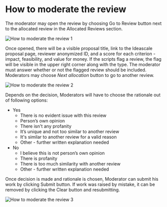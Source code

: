 # **How to moderate the review**

The moderator may open the review by choosing Go to Review button next to the allocated review in the Allocated Reviews section.

![How to moderate the review 1](https://github.com/user-attachments/assets/8af6f349-a5c1-40bc-a8de-08aca977a6f8)

Once opened, there will be a visible proposal title, link to the Ideascale proposal page, reviewer anonymized ID, and a score for each criterion - impact, feasibility, and value for money. If the scripts flag a review, the flag will be visible in the upper right corner along with the type. The moderator must answer whether or not the flagged review should be included. Moderators may choose *Next allocation* button to go to another review.

![How to moderate the review 2](https://github.com/user-attachments/assets/45a3c5b9-085e-4427-988d-a4f56f01cc02)

Depends on the decision, Moderators will have to choose the rationale out of following options:

* Yes
  * There is no evident issue with this review
  * Person’s own opinion
  * There isn't any profanity 
  * It’s unique and not too similar to another review
  * It's similar to another review for a valid reason
  * Other - further written explanation needed
* No
  * I believe this is not person’s own opinion
  * There is profanity 
  * There is too much similarity with another review
  * Other - further written explanation needed

Once decision is made and rationale is chosen, Moderator can submit his work by clicking Submit button. If work was raised by mistake, it can be removed by clicking the Clear button and resubmitting.

![How to moderate the review 3](https://github.com/user-attachments/assets/1959d0bd-5784-4612-82b3-5c140f7c768c)
